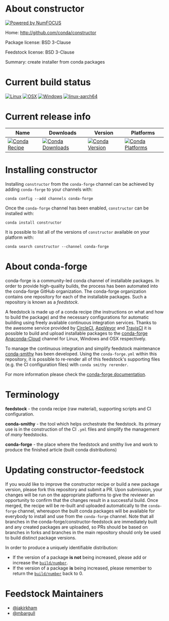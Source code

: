 About constructor
=================

[![Powered by NumFOCUS](https://img.shields.io/badge/powered%20by-NumFOCUS-orange.svg?style=flat&colorA=E1523D&colorB=007D8A)](http://numfocus.org)

Home: http://github.com/conda/constructor

Package license: BSD 3-Clause

Feedstock license: BSD 3-Clause

Summary: create installer from conda packages



Current build status
====================

[![Linux](https://img.shields.io/circleci/project/github/conda-forge/constructor-feedstock/master.svg?label=Linux)](https://circleci.com/gh/conda-forge/constructor-feedstock)
[![OSX](https://img.shields.io/travis/conda-forge/constructor-feedstock/master.svg?label=macOS)](https://travis-ci.org/conda-forge/constructor-feedstock)
[![Windows](https://img.shields.io/appveyor/ci/conda-forge/constructor-feedstock/master.svg?label=Windows)](https://ci.appveyor.com/project/conda-forge/constructor-feedstock/branch/master)
[![linux-aarch64](https://img.shields.io/shippable/5c32d1a63aeb3c070044c69e/aarch64.svg?label=linux-aarch64)](https://app.shippable.com/github/Archiconda/constructor-feedstock)

Current release info
====================

| Name | Downloads | Version | Platforms |
| --- | --- | --- | --- |
| [![Conda Recipe](https://img.shields.io/badge/recipe-constructor-green.svg)](https://anaconda.org/conda-forge/constructor) | [![Conda Downloads](https://img.shields.io/conda/dn/conda-forge/constructor.svg)](https://anaconda.org/conda-forge/constructor) | [![Conda Version](https://img.shields.io/conda/vn/conda-forge/constructor.svg)](https://anaconda.org/conda-forge/constructor) | [![Conda Platforms](https://img.shields.io/conda/pn/conda-forge/constructor.svg)](https://anaconda.org/conda-forge/constructor) |

Installing constructor
======================

Installing `constructor` from the `conda-forge` channel can be achieved by adding `conda-forge` to your channels with:

```
conda config --add channels conda-forge
```

Once the `conda-forge` channel has been enabled, `constructor` can be installed with:

```
conda install constructor
```

It is possible to list all of the versions of `constructor` available on your platform with:

```
conda search constructor --channel conda-forge
```


About conda-forge
=================

conda-forge is a community-led conda channel of installable packages.
In order to provide high-quality builds, the process has been automated into the
conda-forge GitHub organization. The conda-forge organization contains one repository
for each of the installable packages. Such a repository is known as a *feedstock*.

A feedstock is made up of a conda recipe (the instructions on what and how to build
the package) and the necessary configurations for automatic building using freely
available continuous integration services. Thanks to the awesome service provided by
[CircleCI](https://circleci.com/), [AppVeyor](https://www.appveyor.com/)
and [TravisCI](https://travis-ci.org/) it is possible to build and upload installable
packages to the [conda-forge](https://anaconda.org/conda-forge)
[Anaconda-Cloud](https://anaconda.org/) channel for Linux, Windows and OSX respectively.

To manage the continuous integration and simplify feedstock maintenance
[conda-smithy](https://github.com/conda-forge/conda-smithy) has been developed.
Using the ``conda-forge.yml`` within this repository, it is possible to re-render all of
this feedstock's supporting files (e.g. the CI configuration files) with ``conda smithy rerender``.

For more information please check the [conda-forge documentation](https://conda-forge.org/docs/).

Terminology
===========

**feedstock** - the conda recipe (raw material), supporting scripts and CI configuration.

**conda-smithy** - the tool which helps orchestrate the feedstock.
                   Its primary use is in the construction of the CI ``.yml`` files
                   and simplify the management of *many* feedstocks.

**conda-forge** - the place where the feedstock and smithy live and work to
                  produce the finished article (built conda distributions)


Updating constructor-feedstock
==============================

If you would like to improve the constructor recipe or build a new
package version, please fork this repository and submit a PR. Upon submission,
your changes will be run on the appropriate platforms to give the reviewer an
opportunity to confirm that the changes result in a successful build. Once
merged, the recipe will be re-built and uploaded automatically to the
`conda-forge` channel, whereupon the built conda packages will be available for
everybody to install and use from the `conda-forge` channel.
Note that all branches in the conda-forge/constructor-feedstock are
immediately built and any created packages are uploaded, so PRs should be based
on branches in forks and branches in the main repository should only be used to
build distinct package versions.

In order to produce a uniquely identifiable distribution:
 * If the version of a package **is not** being increased, please add or increase
   the [``build/number``](https://conda.io/docs/user-guide/tasks/build-packages/define-metadata.html#build-number-and-string).
 * If the version of a package **is** being increased, please remember to return
   the [``build/number``](https://conda.io/docs/user-guide/tasks/build-packages/define-metadata.html#build-number-and-string)
   back to 0.

Feedstock Maintainers
=====================

* [@jakirkham](https://github.com/jakirkham/)
* [@mbargull](https://github.com/mbargull/)

